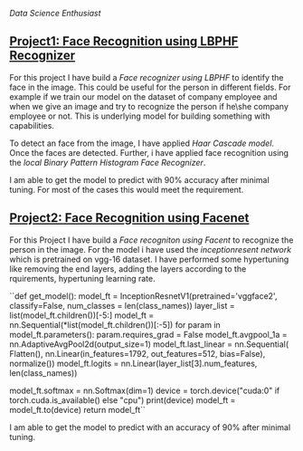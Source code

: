 *Data Science Enthusiast* 
## [Project1: Face Recognition using LBPHF Recognizer](https://github.com/nikita10110/ml_projects/tree/master/face_recogniton_using_LBPH)
For this project I have build a *Face recognizer using LBPHF* to identify the face in the image. This could be useful for the person in different fields. For example if we train our model on the dataset of company employee and when we give an image and try to recognize the person if he\she company employee or not. This is underlying model for building something with capabilities.


To detect an face from the image, I have applied *Haar Cascade model*. Once the faces are detected. Further, i have applied face recognition using the *local Binary Pattern Histogram Face Recognizer*.

I am able to get the model to predict with 90% accuracy after minimal tuning. For most of the cases this would meet the requirement. 


## [Project2: Face Recognition using Facenet](https://github.com/nikita10110/ml_projects/tree/master/face_recognition_using_facenet)
For this Project I have build a *Face recogniton using Facent* to recognize the person in the image. For the model i have used the *inceptionresent network* which is pretrained on vgg-16 dataset. I have performed some hypertuning like removing the end layers, adding the layers according to the rquirements, hypertuning learning rate.


``def get_model():
  model_ft = InceptionResnetV1(pretrained='vggface2', classify=False, num_classes = len(class_names))
  layer_list = list(model_ft.children())[-5:]
  model_ft = nn.Sequential(*list(model_ft.children())[:-5])
  for param in model_ft.parameters():
      param.requires_grad = False
  model_ft.avgpool_1a = nn.AdaptiveAvgPool2d(output_size=1)
  model_ft.last_linear = nn.Sequential(
      Flatten(),
      nn.Linear(in_features=1792, out_features=512, bias=False),
      normalize())
  model_ft.logits = nn.Linear(layer_list[3].num_features, len(class_names))

  model_ft.softmax = nn.Softmax(dim=1)
  device = torch.device("cuda:0" if torch.cuda.is_available() else "cpu")
  print(device)
  model_ft = model_ft.to(device)
  return model_ft``
  
  
I am able to get the model to predict with an accuracy of 90% after minimal tuning. 

